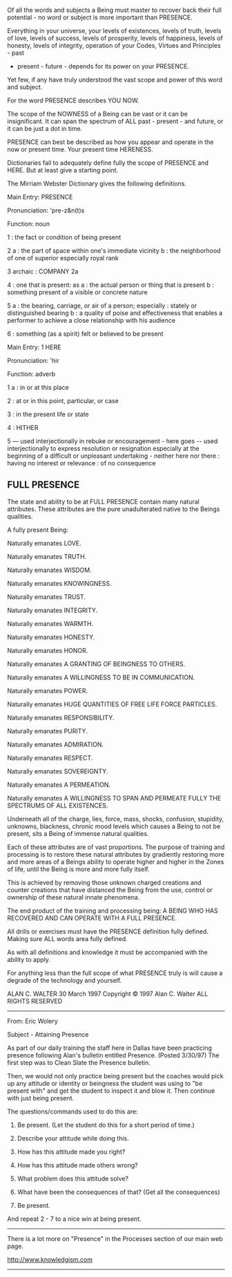 
Of all the words and subjects a Being must master to recover back
their full potential - no word or subject is more important than
PRESENCE.

Everything in your universe, your levels of existences, levels
of truth, levels of love, levels of success, levels of
prosperity, levels of happiness, levels of honesty, levels of
integrity, operation of your Codes, Virtues and Principles - past
- present - future - depends for its power on your PRESENCE.

Yet few, if any have truly understood the vast scope and power of
this word and subject.

For the word PRESENCE describes YOU NOW.

The scope of the NOWNESS of a Being can be vast or it can be
insignificant. It can span the spectrum of ALL past - present -
and future, or it can be just a dot in time.

PRESENCE can best be described as how you appear and operate in
the now or present time. Your present time HERENESS.

Dictionaries fail to adequately define fully the scope of
PRESENCE and HERE. But at least give a starting point.

The Mirriam Webster Dictionary gives the following definitions.

Main Entry: PRESENCE

Pronunciation: 'pre-z&n(t)s

Function: noun

1 : the fact or condition of being present

2 a : the part of space within one's immediate vicinity b : the
neighborhood of one of superior especially royal rank

3 archaic : COMPANY 2a

4 : one that is present: as a : the actual person or thing that
is present b : something present of a visible or concrete nature

5 a : the bearing, carriage, or air of a person; especially :
stately or distinguished bearing b : a quality of poise and
effectiveness that enables a performer to achieve a close
relationship with his audience

6 : something (as a spirit) felt or believed to be present

Main Entry: 1 HERE

Pronunciation: 'hir

Function: adverb

1 a : in or at this place

2 : at or in this point, particular, or case

3 : in the present life or state

4 : HITHER

5 — used interjectionally in rebuke or encouragement - here goes
-- used interjectionally to express resolution or resignation
especially at the beginning of a difficult or unpleasant
undertaking - neither here nor there : having no interest or
relevance : of no consequence

## FULL PRESENCE

The state and ability to be at FULL PRESENCE contain many natural
attributes. These attributes are the pure unadulterated native to
the Beings qualities.

A fully present Being:

Naturally emanates LOVE.

Naturally emanates TRUTH.

Naturally emanates WISDOM.

Naturally emanates KNOWINGNESS.

Naturally emanates TRUST.

Naturally emanates INTEGRITY.

Naturally emanates WARMTH.

Naturally emanates HONESTY.

Naturally emanates HONOR.

Naturally emanates A GRANTING OF BEINGNESS TO OTHERS.

Naturally emanates A WILLINGNESS TO BE IN COMMUNICATION.

Naturally emanates POWER.

Naturally emanates HUGE QUANTITIES OF FREE LIFE FORCE PARTICLES.

Naturally emanates RESPONSIBILITY.

Naturally emanates PURITY.

Naturally emanates ADMIRATION.

Naturally emanates RESPECT.

Naturally emanates SOVEREIGNTY.

Naturally emanates A PERMEATION.

Naturally emanates A WILLINGNESS TO SPAN AND PERMEATE FULLY THE SPECTRUMS OF ALL EXISTENCES.

Underneath all of the charge, lies, force, mass, shocks,
confusion, stupidity, unknowns, blackness, chronic mood levels
which causes a Being to not be present, sits a Being of immense
natural qualities.

Each of these attributes are of vast proportions. The purpose of
training and processing is to restore these natural attributes by
gradiently restoring more and more areas of a Beings ability to
operate higher and higher in the Zones of life, until the Being
is more and more fully itself.

This is achieved by removing those unknown charged creations and
counter creations that have distanced the Being from the use,
control or ownership of these natural innate phenomena.

The end product of the training and processing being: A BEING WHO HAS RECOVERED AND CAN OPERATE WITH A FULL PRESENCE.

All drills or exercises must have the PRESENCE definition fully
defined. Making sure ALL words area fully defined.

As with all definitions and knowledge it must be accompanied with
the ability to apply.

For anything less than the full scope of what PRESENCE truly is
will cause a degrade of the technology and yourself.

ALAN C. WALTER
30 March 1997
Copyright © 1997
Alan C. Walter
ALL RIGHTS RESERVED

---

From: Eric Wolery 

Subject - Attaining Presence

As part of our daily training the staff here in Dallas have been
practicing presence following Alan's bulletin entitled Presence.
(Posted 3/30/97) The first step was to Clean Slate the Presence
bulletin.

Then, we would not only practice being present but the coaches
would pick up any attitude or identity or beingness the student
was using to "be present with" and get the student to inspect it
and blow it. Then continue with just being present.

The questions/commands used to do this are:

1. Be present. (Let the student do this for a short period of time.)

2. Describe your attitude while doing this.

3. How has this attitude made you right?

4. How has this attitude made others wrong?

5. What problem does this attitude solve?

6. What have been the consequences of that? (Get all the consequences)

7. Be present.

And repeat 2 - 7 to a nice win at being present.

---

There is a lot more on "Presence" in 
the Processes section of our main web page.

http://www.knowledgism.com

---

